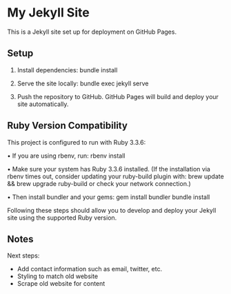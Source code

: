 # My Jekyll Site

This is a Jekyll site set up for deployment on GitHub Pages.

## Setup

1. Install dependencies:
   bundle install

2. Serve the site locally:
   bundle exec jekyll serve

3. Push the repository to GitHub. GitHub Pages will build and deploy your site automatically.

## Ruby Version Compatibility

This project is configured to run with Ruby 3.3.6:

• If you are using rbenv, run:
  rbenv install

• Make sure your system has Ruby 3.3.6 installed. (If the installation via rbenv times out, consider updating your ruby-build plugin with:
  brew update && brew upgrade ruby-build
or check your network connection.)

• Then install bundler and your gems:
  gem install bundler
  bundle install

Following these steps should allow you to develop and deploy your Jekyll site using the supported Ruby version.

## Notes

Next steps:

* Add contact information such as email, twitter, etc.
* Styling to match old website
* Scrape old website for content
